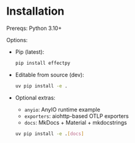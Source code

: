 # Installation

Prereqs: Python 3.10+

Options:

- Pip (latest):

  ```bash
  pip install effectpy
  ```

- Editable from source (dev):

  ```bash
  uv pip install -e .
  ```

- Optional extras:

  - `anyio`: AnyIO runtime example
  - `exporters`: aiohttp-based OTLP exporters
  - `docs`: MkDocs + Material + mkdocstrings

  ```bash
  uv pip install -e .[docs]
  ```

